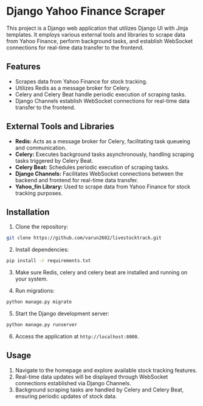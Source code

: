 # Django Yahoo Finance Scraper

This project is a Django web application that utilizes Django UI with Jinja templates. It employs various external tools and libraries to scrape data from Yahoo Finance, perform background tasks, and establish WebSocket connections for real-time data transfer to the frontend.

## Features

- Scrapes data from Yahoo Finance for stock tracking.
- Utilizes Redis as a message broker for Celery.
- Celery and Celery Beat handle periodic execution of scraping tasks.
- Django Channels establish WebSocket connections for real-time data transfer to the frontend.

## External Tools and Libraries

- **Redis:** Acts as a message broker for Celery, facilitating task queueing and communication.
- **Celery:** Executes background tasks asynchronously, handling scraping tasks triggered by Celery Beat.
- **Celery Beat:** Schedules periodic execution of scraping tasks.
- **Django Channels:** Facilitates WebSocket connections between the backend and frontend for real-time data transfer.
- **Yahoo_fin Library:** Used to scrape data from Yahoo Finance for stock tracking purposes.

## Installation

1. Clone the repository:

```bash
git clone https://github.com/varun2602/livestocktrack.git
```

2. Install dependencies:

```bash
pip install -r requirements.txt
```

3. Make sure Redis, celery and celery beat are installed and running on your system.

4. Run migrations:

```bash
python manage.py migrate
```

5. Start the Django development server:

```bash
python manage.py runserver
```

6. Access the application at `http://localhost:8000`.

## Usage

1. Navigate to the homepage and explore available stock tracking features.
2. Real-time data updates will be displayed through WebSocket connections established via Django Channels.
3. Background scraping tasks are handled by Celery and Celery Beat, ensuring periodic updates of stock data.

